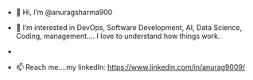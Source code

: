 - 👋 Hi, I’m @anuragsharma900
- 👀 I’m interested in DevOps, Software Development, AI, Data Science, Coding, management.... I love to understand how things work.
- 

- 📫 Reach me....my linkedIn: https://www.linkedin.com/in/anurag9009/

<!---
anuragsharma900/anuragsharma900 is a ✨ special ✨ repository because its `README.md` (this file) appears on your GitHub profile.
You can click the Preview link to take a look at your changes.
--->
